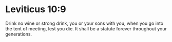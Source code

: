 # Leviticus 10:9

Drink no wine or strong drink, you or your sons with you, when you go into the tent of meeting, lest you die. It shall be a statute forever throughout your generations.
